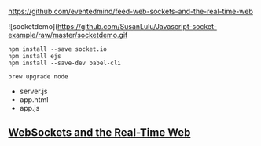 https://github.com/eventedmind/feed-web-sockets-and-the-real-time-web

![socketdemo](https://github.com/SusanLulu/Javascript-socket-example/raw/master/socketdemo.gif

```
npm install --save socket.io  
npm install ejs 
npm install --save-dev babel-cli

brew upgrade node
```

- server.js
- app.html
- app.js

## <a href="https://www.eventedmind.com/feed/" target="_blank">WebSockets and the Real-Time Web</a>


